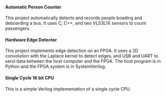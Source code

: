 #### Automatic Person Counter
This project automatically detects and records people boading and deboarding a bus. It uses C, C++, and two VL53L1X sensors to count passengers. 

#### Hardware Edge Detector
This project implements edge detection on an FPGA. It uses a 2D convolution with the Laplace kernel to detect edges, and USB and UART to send data between the host computer and the FPGA. The host program is in Python and the FPGA system is in SystemVerilog.

#### Single Cycle 16 bit CPU
This is a simple Verilog implementation of a single cycle CPU.

